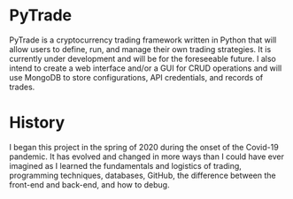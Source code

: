 # PyTrade
PyTrade is a cryptocurrency trading framework written in Python that will allow users to define, run, and manage their own trading strategies. It is currently under development and will be for the foreseeable future. I also intend to create a web interface and/or a GUI for CRUD operations and will use MongoDB to store configurations, API credentials, and records of trades.

# History
I began this project in the spring of 2020 during the onset of the Covid-19 pandemic. It has evolved and changed in more ways than I could have ever imagined as I learned the fundamentals and logistics of trading, programming techniques, databases, GitHub, the difference between the front-end and back-end, and how to debug. 

